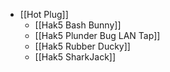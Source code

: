- [[Hot Plug]]
	- [[Hak5 Bash Bunny]]
	- [[Hak5 Plunder Bug LAN Tap]]
	- [[Hak5 Rubber Ducky]]
	- [[Hak5 SharkJack]]